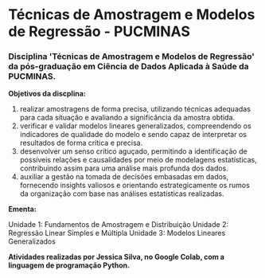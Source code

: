 # Técnicas de Amostragem e Modelos de Regressão - PUCMINAS

### Disciplina 'Técnicas de Amostragem e Modelos de Regressão' da pós-graduação em Ciência de Dados Aplicada à Saúde da PUCMINAS.

**Objetivos da discplina:**

1. realizar amostragens de forma precisa, utilizando técnicas adequadas para cada situação e avaliando a significância da amostra obtida.
2. verificar e validar modelos lineares generalizados, compreendendo os indicadores de qualidade do modelo e sendo capaz de interpretar os resultados de forma crítica e precisa.
3. desenvolver um senso crítico aguçado, permitindo a identificação de possíveis relações e causalidades por meio de modelagens estatísticas, contribuindo assim para uma análise mais profunda dos dados.
4. auxiliar a gestão na tomada de decisões embasadas em dados, fornecendo insights valiosos e orientando estrategicamente os rumos da organização com base nas análises estatísticas realizadas.

**Ementa:**

Unidade 1: Fundamentos de Amostragem e Distribuição
Unidade 2: Regressão Linear Simples e Múltipla
Unidade 3: Modelos Lineares Generalizados

**Atividades realizadas por Jessica Silva, no Google Colab, com a linguagem de programação Python.**
